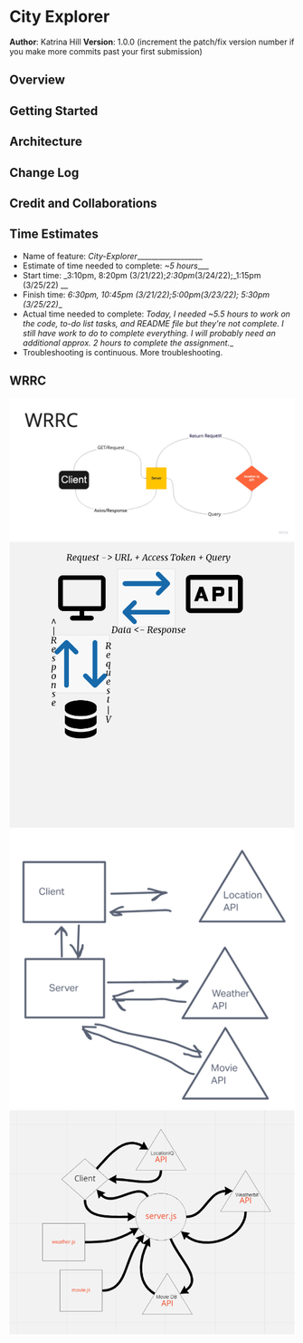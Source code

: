 # City Explorer

**Author**: Katrina Hill
**Version**: 1.0.0 (increment the patch/fix version number if you make more commits past your first submission)

## Overview
<!-- Provide a high level overview of what this application is and why you are building it, beyond the fact that it's an assignment for this class. (i.e. What's your problem domain?) -->

## Getting Started
<!-- What are the steps that a user must take in order to build this app on their own machine and get it running? -->

## Architecture
<!-- Provide a detailed description of the application design. What technologies (languages, libraries, etc) you're using, and any other relevant design information. -->

## Change Log
<!-- Use this area to document the iterative changes made to your application as each feature is successfully implemented. Use time stamps. Here's an example:

01-01-2001 4:59pm - Application now has a fully-functional express server, with a GET route for the location resource. -->

## Credit and Collaborations
<!-- Give credit (and a link) to other people or resources that helped you build this application. -->

## Time Estimates

- Name of feature: _City-Explorer___________________
- Estimate of time needed to complete: _~5 hours____
- Start time: _3:10pm, 8:20pm (3/21/22);_2:30pm_(3/24/22);_1:15pm (3/25/22) __
- Finish time: _6:30pm, 10:45pm (3/21/22);_5:00pm_(3/23/22); 5:30pm (3/25/22)__
- Actual time needed to complete: _Today, I needed ~5.5 hours to work on the code, to-do list tasks, and README file but they're not complete. I still have work to do to complete everything. I will probably need an additional approx. 2 hours to complete the assignment.__
- Troubleshooting is continuous. More troubleshooting.

## WRRC
![WRRC - Lab06](./img/WRRC.jpg)
![WRRC - Lab07](./img/WRRC2.png)
![WRRC - Lab08](./img/WRRC-lab08.png)
![WRRC - Lab09](./img/lab09WRRC.png)